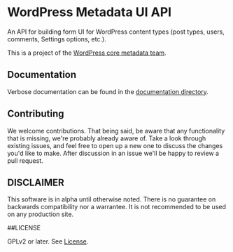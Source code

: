WordPress Metadata UI API
=======================

An API for building form UI for WordPress content types (post types, users, comments, Settings options, etc.).

This is a project of the [WordPress core metadata team](http://make.wordpress.org/core/components/options-meta/).

## Documentation

Verbose documentation can be found in the [documentation directory](documentation/).

## Contributing

We welcome contributions. That being said, be aware that any functionality that is missing, we're probably already aware of. Take a look through existing issues, and feel free to open up a new one to discuss the changes you'd like to make. After discussion in an issue we'll be happy to review a pull request.

## DISCLAIMER

This software is in alpha until otherwise noted. There is no guarantee on backwards compatibility nor a warrantee. It is not recommended to be used on any production site.

##LICENSE

GPLv2 or later. See [License](LICENSE.txt).
